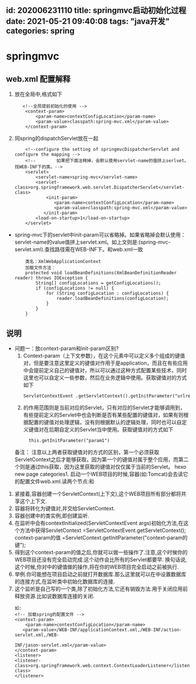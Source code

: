 id: 202006231110
title: springmvc启动初始化过程
date: 2021-05-21 09:40:08
tags: "java开发"
categories: spring
---------

# springmvc

## web.xml 配置解释

1. 放在全局中,格式如下
    ```aidl
       <!--全局提前初始化的使用 -->
        <context-param>
            <param-name>contextConfigLocation</param-name>
            <param-value>classpath:spring-mvc.xml</param-value>
        </context-param>
    ```
1. 同spring的dispatchServlet放在一起
    ```aidl
        <!--configure the setting of springmvcDispatcherServlet and configure the mapping -->
        <!--        如果把下面注释掉，会默认使用servlet-name的值拼上serlvet。找WEB-INF下的类。-->
        <servlet>
            <servlet-name>spring-mvc</servlet-name>
            <servlet-class>org.springframework.web.servlet.DispatcherServlet</servlet-class>
                <init-param>
                   <param-name>contextConfigLocation</param-name>
                   <param-value>classpath:spring-mvc.xml</param-value>
               </init-param>
            <load-on-startup>1</load-on-startup>
        </servlet>
    ```
* spring-mvc下的servlet中init-param可以省略掉。如果省略掉会默认使用：servlet-name的value值拼上servlet.xml。如上文则是:(spring-mvc-servlet.xml).查找路径需在WEB-INF下。和web.xml一致
    ```aidl
        类名：XmlWebApplicationContext
        加载文件方法：
        protected void loadBeanDefinitions(XmlBeanDefinitionReader reader) throws IOException {
            String[] configLocations = getConfigLocations();
            if (configLocations != null) {
                for (String configLocation : configLocations) {
                    reader.loadBeanDefinitions(configLocation);
                }
            }
        }
    ```
## 说明

* 问题一：放context-param和init-param区别?
    1. Context-param（上下文参数），在这个元素中可以定义多个<param-name><param-value>组成的键值对，但是要注意这里定义的键值对作用于是application，而且在有些应用中会提前定义自己的键值对，所以可以通过这种方式配置某些技术，同时这里也可以自定义一些参数，然后在业务逻辑中使用。获取键值对的方式如下
        ```aidl
        ServletContextEvent .getServletContext().getInitParameter("urlrewrite");
        ```
    1. <init-param>的作用范围则是当前对应的Servlet，只有对应的Servlet才能够调用到，有些提前定义的Servlet中也会判断是否有某些配置的键值对，如果有则根据配置的键值对处理逻辑，没有则根据默认的逻辑处理，同时也可以自定义键值对在后期自定义的Servlet当中使用。获取键值对的方式如下
         ```aidl
           this.getInitParameter("param1")
        ```
    备注： 注意以上两者获取键值对的方式的区别，第一个必须获取ServletContext之后才能够获取，因为第一个的键值对属于整个应用，而第二个则是通过this获取，因为这里获取的键值对仅仅属于当前的Servlet。
  hexo new page categories1. 启动一个WEB项目的时候,容器(如:Tomcat)会去读它的配置文件web.xml.读两个节点:<listener></listener>和 <context-param></context-param>
1. 紧接着,容器创建一个ServletContext(上下文),这个WEB项目所有部分都将共享这个上下文.
1. 容器将<context-param></context-param>转化为键值对,并交给ServletContext.
1. 容器创建<listener></listener>中的类实例,即创建监听.
1. 在监听中会有contextInitialized(ServletContextEvent args)初始化方法,在这个方法中获得ServletContext =ServletContextEvent.getServletContext();
context-param的值 =ServletContext.getInitParameter("context-param的键");
1. 得到这个context-param的值之后,你就可以做一些操作了.注意,这个时候你的WEB项目还没有完全启动完成.这个动作会比所有的Servlet都要早.
换句话说,这个时候,你对<context-param>中的键值做的操作,将在你的WEB项目完全启动之前被执行.
1. 举例.你可能想在项目启动之前就打开数据库.那么这里就可以在<context-param>中设置数据库的连接方式,在监听类中初始化数据库的连接.
1. 这个监听是自己写的一个类,除了初始化方法,它还有销毁方法.用于关闭应用前释放资源.比如说数据库连接的关闭.
    ```aidl
    如:
    <!-- 加载spring的配置文件 -->
    <context-param>
        <param-name>contextConfigLocation</param-name>
       <param-value>/WEB-INF/applicationContext.xml,/WEB-INF/action-servlet.xml,/WEB-
    
    INF/jason-servlet.xml</param-value>
    </context-param>
    <listener>
    <listener-class>org.springframework.web.context.ContextLoaderListener</listener-class>
    </listener>
    ```



